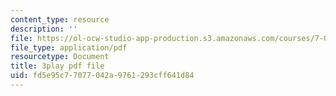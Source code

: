 ```yaml
---
content_type: resource
description: ''
file: https://ol-ocw-studio-app-production.s3.amazonaws.com/courses/7-016-introductory-biology-fall-2018/fd5e95c77077042a9761293cff641d84_JuwErrBz3b4.pdf
file_type: application/pdf
resourcetype: Document
title: 3play pdf file
uid: fd5e95c7-7077-042a-9761-293cff641d84
---
```

